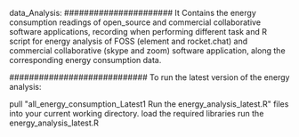 data_Analysis:
######################
It Contains the energy consumption readings of open_source and commercial collaborative software applications, recording when performing different task and R script for energy analysis of FOSS (element and rocket.chat) and commercial collaborative (skype and zoom) software application, along the corresponding energy consumption data.

############################
To run the latest version of the energy analysis:

pull "all_energy_consumption_Latest1
Run the energy_analysis_latest.R" files into your current working directory.
load the required libraries
run the energy_analysis_latest.R 
